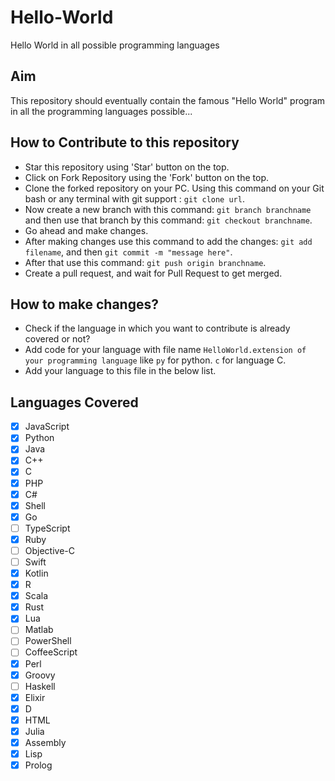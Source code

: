 # Hello-World

Hello World in all possible programming languages

## Aim

This repository should eventually contain the famous "Hello World" program in all the programming languages possible...

## How to Contribute to this repository

- Star this repository using 'Star' button on the top.
- Click on Fork Repository using the 'Fork' button on the top.
- Clone the forked repository on your PC. Using this command on your Git bash or any terminal with git support : `git clone url`.
- Now create a new branch with this command: `git branch branchname` and then use that branch by this command: `git checkout branchname`.
- Go ahead and make changes.
- After making changes use this command to add the changes: `git add filename`, and then `git commit -m "message here"`.
- After that use this command: `git push origin branchname`.
- Create a pull request, and wait for Pull Request to get merged.

## How to make changes?

- Check if the language in which you want to contribute is already covered or not?
- Add code for your language with file name `HelloWorld.extension of your programming language` like `py` for python. `c` for language C.
- Add your language to this file in the below list.

## Languages Covered

- [x] JavaScript
- [x] Python
- [x] Java
- [x] C++		
- [x] C		
- [x] PHP		
- [x] C#		
- [x] Shell
- [x] Go
- [ ] TypeScript
- [x] Ruby
- [ ] Objective-C
- [ ] Swift
- [x] Kotlin
- [x] R
- [x] Scala
- [x] Rust
- [x] Lua
- [ ] Matlab
- [ ] PowerShell
- [ ] CoffeeScript
- [x] Perl
- [x] Groovy
- [ ] Haskell
- [x] Elixir
- [x] D
- [x] HTML
- [x] Julia
- [x] Assembly
- [x] Lisp
- [x] Prolog
